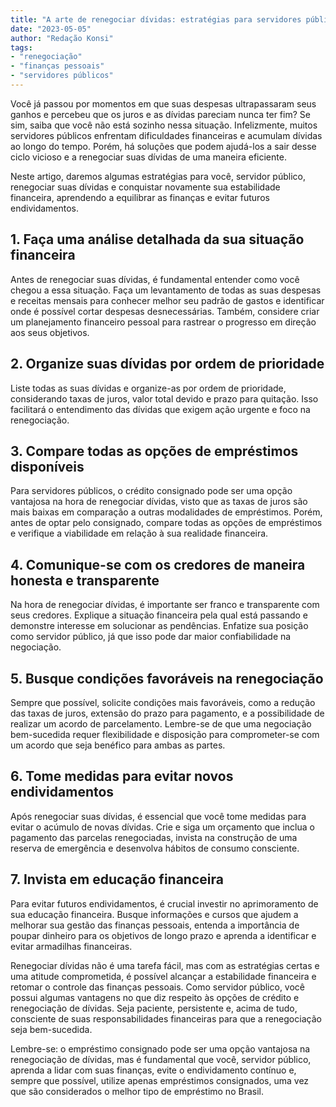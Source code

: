 ```yaml
---
title: "A arte de renegociar dívidas: estratégias para servidores públicos"
date: "2023-05-05"
author: "Redação Konsi"
tags:
- "renegociação"
- "finanças pessoais"
- "servidores públicos"
---
```


Você já passou por momentos em que suas despesas ultrapassaram seus ganhos e percebeu que os juros e as dívidas pareciam nunca ter fim? Se sim, saiba que você não está sozinho nessa situação. Infelizmente, muitos servidores públicos enfrentam dificuldades financeiras e acumulam dívidas ao longo do tempo. Porém, há soluções que podem ajudá-los a sair desse ciclo vicioso e a renegociar suas dívidas de uma maneira eficiente.

Neste artigo, daremos algumas estratégias para você, servidor público, renegociar suas dívidas e conquistar novamente sua estabilidade financeira, aprendendo a equilibrar as finanças e evitar futuros endividamentos.

## 1. Faça uma análise detalhada da sua situação financeira

Antes de renegociar suas dívidas, é fundamental entender como você chegou a essa situação. Faça um levantamento de todas as suas despesas e receitas mensais para conhecer melhor seu padrão de gastos e identificar onde é possível cortar despesas desnecessárias. Também, considere criar um planejamento financeiro pessoal para rastrear o progresso em direção aos seus objetivos.

## 2. Organize suas dívidas por ordem de prioridade

Liste todas as suas dívidas e organize-as por ordem de prioridade, considerando taxas de juros, valor total devido e prazo para quitação. Isso facilitará o entendimento das dívidas que exigem ação urgente e foco na renegociação.

## 3. Compare todas as opções de empréstimos disponíveis

Para servidores públicos, o crédito consignado pode ser uma opção vantajosa na hora de renegociar dívidas, visto que as taxas de juros são mais baixas em comparação a outras modalidades de empréstimos. Porém, antes de optar pelo consignado, compare todas as opções de empréstimos e verifique a viabilidade em relação à sua realidade financeira.

## 4. Comunique-se com os credores de maneira honesta e transparente

Na hora de renegociar dívidas, é importante ser franco e transparente com seus credores. Explique a situação financeira pela qual está passando e demonstre interesse em solucionar as pendências. Enfatize sua posição como servidor público, já que isso pode dar maior confiabilidade na negociação.

## 5. Busque condições favoráveis na renegociação

Sempre que possível, solicite condições mais favoráveis, como a redução das taxas de juros, extensão do prazo para pagamento, e a possibilidade de realizar um acordo de parcelamento. Lembre-se de que uma negociação bem-sucedida requer flexibilidade e disposição para comprometer-se com um acordo que seja benéfico para ambas as partes.

## 6. Tome medidas para evitar novos endividamentos

Após renegociar suas dívidas, é essencial que você tome medidas para evitar o acúmulo de novas dívidas. Crie e siga um orçamento que inclua o pagamento das parcelas renegociadas, invista na construção de uma reserva de emergência e desenvolva hábitos de consumo consciente.

## 7. Invista em educação financeira

Para evitar futuros endividamentos, é crucial investir no aprimoramento de sua educação financeira. Busque informações e cursos que ajudem a melhorar sua gestão das finanças pessoais, entenda a importância de poupar dinheiro para os objetivos de longo prazo e aprenda a identificar e evitar armadilhas financeiras.

Renegociar dívidas não é uma tarefa fácil, mas com as estratégias certas e uma atitude comprometida, é possível alcançar a estabilidade financeira e retomar o controle das finanças pessoais. Como servidor público, você possui algumas vantagens no que diz respeito às opções de crédito e renegociação de dívidas. Seja paciente, persistente e, acima de tudo, consciente de suas responsabilidades financeiras para que a renegociação seja bem-sucedida.

Lembre-se: o empréstimo consignado pode ser uma opção vantajosa na renegociação de dívidas, mas é fundamental que você, servidor público, aprenda a lidar com suas finanças, evite o endividamento contínuo e, sempre que possível, utilize apenas empréstimos consignados, uma vez que são considerados o melhor tipo de empréstimo no Brasil.